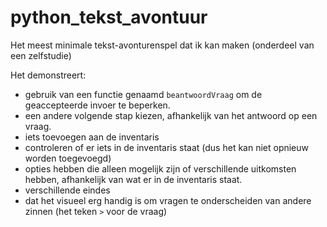 # python_tekst_avontuur
Het meest minimale tekst-avonturenspel dat ik kan maken (onderdeel van een zelfstudie)

Het demonstreert:

- gebruik van een functie genaamd `beantwoordVraag` om de geaccepteerde invoer te beperken.
- een andere volgende stap kiezen, afhankelijk van het antwoord op een vraag.
- iets toevoegen aan de inventaris
- controleren of er iets in de inventaris staat (dus het kan niet opnieuw worden toegevoegd)
- opties hebben die alleen mogelijk zijn of verschillende uitkomsten hebben, afhankelijk van wat er in de inventaris staat.
- verschillende eindes
- dat het visueel erg handig is om vragen te onderscheiden van andere zinnen (het teken `>` voor de vraag)
